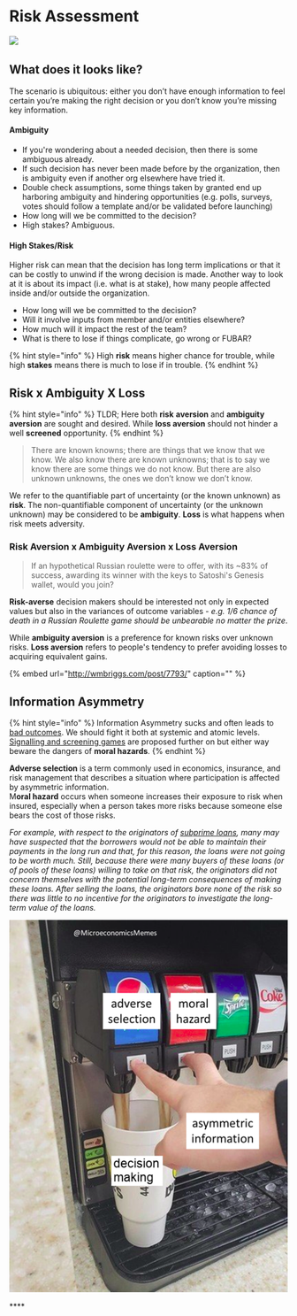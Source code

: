 # Risk Assessment

![](../.gitbook/assets/decisions-1.png)

## What does it looks like?

The scenario is ubiquitous: either you don’t have enough information to feel certain you’re making the right decision or you don’t know you’re missing key information.

#### Ambiguity

* If you're wondering about a needed decision, then there is some ambiguous already. 
* If such decision has never been made before by the organization, then is ambiguity even if another org elsewhere have tried it.
* Double check assumptions, some things taken by granted end up harboring ambiguity and hindering opportunities \(e.g. polls, surveys, votes should follow a template and/or be validated before launching\)
* How long will we be committed to the decision? 
* High stakes? Ambiguous.

#### High Stakes/Risk

Higher risk can mean that the decision has long term implications or that it can be costly to unwind if the wrong decision is made. Another way to look at it is about its impact \(i.e. what is at stake\), how many people affected inside and/or outside the organization.

* How long will we be committed to the decision?
* Will it involve inputs from member and/or entities elsewhere?
* How much will it impact the rest of the team?
* What is there to lose if things complicate, go wrong or FUBAR?

{% hint style="info" %}
High **risk** means higher chance for trouble, while high **stakes** means there is much to lose if in trouble.
{% endhint %}

## Risk x Ambiguity X Loss

{% hint style="info" %}
TLDR; Here both **risk** **aversion** and **ambiguity** **aversion** are sought and desired. While **loss aversion** should not hinder a well **screened** opportunity.
{% endhint %}

> There are known knowns; there are things that we know that we know. We also know there are known unknowns; that is to say we know there are some things we do not know. But there are also unknown unknowns, the ones we don’t know we don’t know.

We refer to the quantifiable part of uncertainty \(or the known unknown\) as **risk**. The non-quantifiable component of uncertainty \(or the unknown unknown\) may be considered to be **ambiguity**. **Loss** is what happens when risk meets adversity.

### Risk Aversion x Ambiguity Aversion x Loss Aversion

> If an hypothetical Russian roulette were to offer, with its ~83% of success, awarding its winner with the keys to Satoshi's Genesis wallet, would you join?

**Risk-averse** decision makers should be interested not only in expected values but also in the variances of outcome variables - _e.g. 1/6 chance of death in a Russian Roulette game should be unbearable no matter the prize_.

While **ambiguity aversion** is a preference for known risks over unknown risks. **Loss aversion** refers to people's tendency to prefer avoiding losses to acquiring equivalent gains.

{% embed url="http://wmbriggs.com/post/7793/" caption="" %}

## Information Asymmetry

{% hint style="info" %}
Information Asymmetry sucks and often leads to [bad outcomes](https://www.jofreeman.com/joreen/tyranny.htm). We should fight it both at systemic and atomic levels. [Signalling and screening games](signaling.md) are proposed further on but either way beware the dangers of **moral hazards**.
{% endhint %}

**Adverse selection** is a term commonly used in economics, insurance, and risk management that describes a situation where participation is affected by asymmetric information.  
M**oral hazard** occurs when someone increases their exposure to risk when insured, especially when a person takes more risks because someone else bears the cost of those risks.

_For example, with respect to the originators of_ [_subprime loans_](https://en.wikipedia.org/wiki/Subprime_loans)_, many may have suspected that the borrowers would not be able to maintain their payments in the long run and that, for this reason, the loans were not going to be worth much. Still, because there were many buyers of these loans \(or of pools of these loans\) willing to take on that risk, the originators did not concern themselves with the potential long-term consequences of making these loans. After selling the loans, the originators bore none of the risk so there was little to no incentive for the originators to investigate the long-term value of the loans._

![](../.gitbook/assets/image-14.png)

\*\*\*\*

